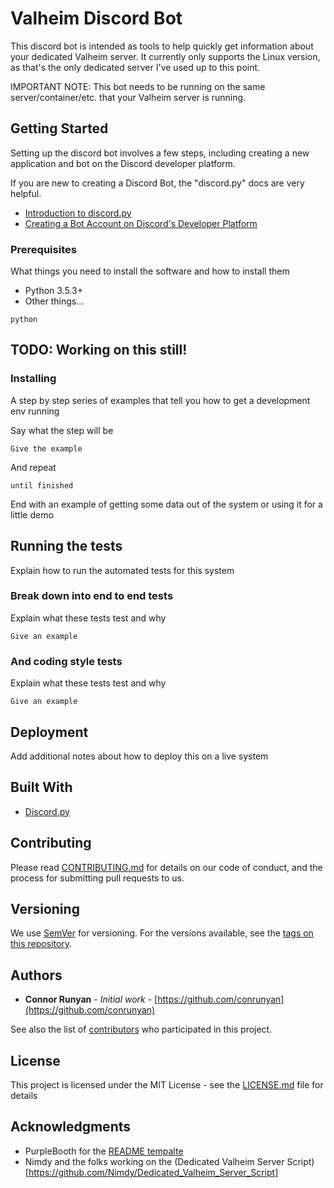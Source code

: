 # Valheim Discord Bot

This discord bot is intended as tools to help quickly get information about your dedicated Valheim server. It currently only supports the Linux version, as that's the only dedicated server I've used up to this point. 

IMPORTANT NOTE: This bot needs to be running on the same server/container/etc. that your Valheim server is running.

## Getting Started

Setting up the discord bot involves a few steps, including creating a new application and bot on the Discord developer platform.

If you are new to creating a Discord Bot, the "discord.py" docs are very helpful.
* [Introduction to discord.py](https://discordpy.readthedocs.io/en/latest/intro.html)
* [Creating a Bot Account on Discord's Developer Platform](https://discordpy.readthedocs.io/en/latest/discord.html)

### Prerequisites

What things you need to install the software and how to install them

* Python 3.5.3+
* Other things...
```
python
```
## TODO: Working on this still!

### Installing

A step by step series of examples that tell you how to get a development env running

Say what the step will be

```
Give the example
```

And repeat

```
until finished
```

End with an example of getting some data out of the system or using it for a little demo

## Running the tests

Explain how to run the automated tests for this system

### Break down into end to end tests

Explain what these tests test and why

```
Give an example
```

### And coding style tests

Explain what these tests test and why

```
Give an example
```

## Deployment

Add additional notes about how to deploy this on a live system

## Built With

* [Discord.py](https://discordpy.readthedocs.io/en/latest/)

## Contributing

Please read [CONTRIBUTING.md](https://gist.github.com/PurpleBooth/b24679402957c63ec426) for details on our code of conduct, and the process for submitting pull requests to us.

## Versioning

We use [SemVer](http://semver.org/) for versioning. For the versions available, see the [tags on this repository](https://github.com/your/project/tags). 

## Authors

* **Connor Runyan** - *Initial work* - [https://github.com/conrunyan](https://github.com/conrunyan)

See also the list of [contributors](https://github.com/conrunyan/valheim-discord-bot/graphs/contributors) who participated in this project.

## License

This project is licensed under the MIT License - see the [LICENSE.md](LICENSE.md) file for details

## Acknowledgments

* PurpleBooth for the [README tempalte](https://gist.github.com/PurpleBooth/109311bb0361f32d87a2)
* Nimdy and the folks working on the (Dedicated Valheim Server Script)[https://github.com/Nimdy/Dedicated_Valheim_Server_Script]
